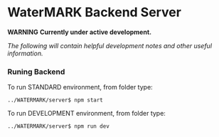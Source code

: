 # WaterMARK Backend Server

**WARNING** __Currently under active development.__

_The following will contain helpful development notes and other useful information._




### Runing Backend

To run STANDARD environment, from folder type:
```
../WATERMARK/server$ npm start
```

To run DEVELOPMENT environment, from folder type:
```
../WATERMARK/server$ npm run dev
```


